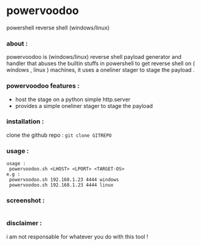 # powervoodoo
powershell reverse shell (windows/linux)
### about :
powervoodoo is (windows/linux) reverse shell payload generator and handler that abuses the builtin stuffs in powershell to get reverse shell on ( windows , linux ) machines, it uses a oneliner stager to stage the payload .
### powervoodoo  features : 
- host the stage on a python simple http.server
- provides a simple oneliner stager to stage the payload


### installation :
clone the github repo :
`git clone GITREPO `
### usage :
```
usage :
 powervoodoo.sh <LHOST> <LPORT> <TARGET-OS>
e.g : 
 powervoodoo.sh 192.168.1.23 4444 windows
 powervoodoo.sh 192.168.1.23 4444 linux
```

### screenshot :

<img src='' />

### disclaimer :
i am not responsable for whatever you do with this tool !
